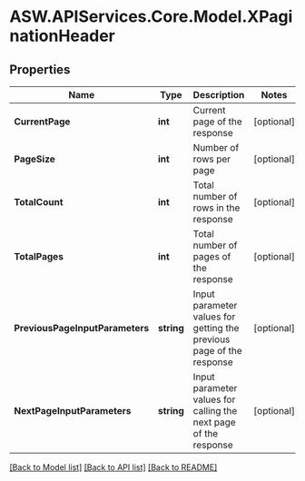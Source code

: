 
# ASW.APIServices.Core.Model.XPaginationHeader

## Properties

Name | Type | Description | Notes
------------ | ------------- | ------------- | -------------
**CurrentPage** | **int** | Current page of the response | [optional] 
**PageSize** | **int** | Number of rows per page | [optional] 
**TotalCount** | **int** | Total number of rows in the response | [optional] 
**TotalPages** | **int** | Total number of pages of the response | [optional] 
**PreviousPageInputParameters** | **string** | Input parameter values for getting the previous page of the response | [optional] 
**NextPageInputParameters** | **string** | Input parameter values for calling the next page of the response | [optional] 

[[Back to Model list]](../README.md#documentation-for-models)
[[Back to API list]](../README.md#documentation-for-api-endpoints)
[[Back to README]](../README.md)

